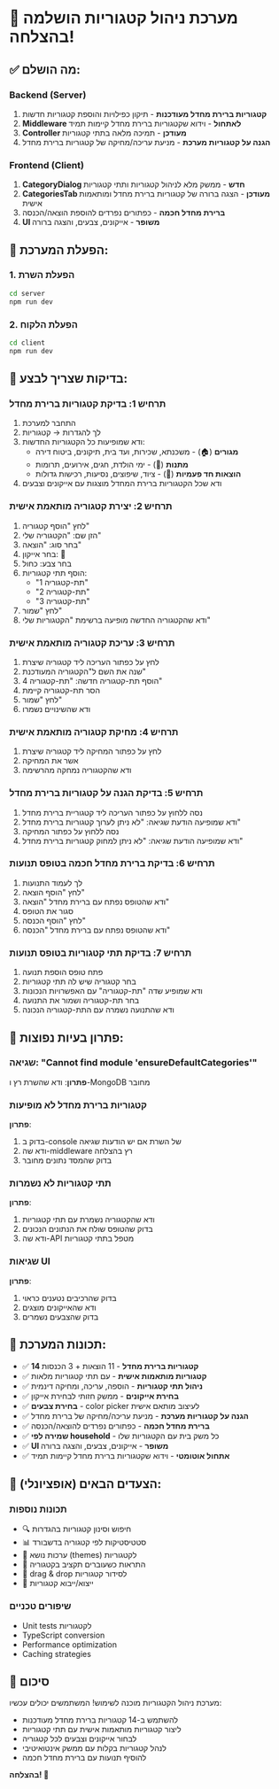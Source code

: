 # 🎉 מערכת ניהול קטגוריות הושלמה בהצלחה!

## ✅ מה הושלם:

### Backend (Server)
1. **קטגוריות ברירת מחדל מעודכנות** - תיקון כפילויות והוספת קטגוריות חדשות
2. **Middleware לאתחול** - וידוא שקטגוריות ברירת מחדל קיימות תמיד
3. **Controller מעודכן** - תמיכה מלאה בתתי קטגוריות
4. **הגנה על קטגוריות מערכת** - מניעת עריכה/מחיקה של קטגוריות ברירת מחדל

### Frontend (Client)
1. **CategoryDialog חדש** - ממשק מלא לניהול קטגוריות ותתי קטגוריות
2. **CategoriesTab מעודכן** - הצגה ברורה של קטגוריות ברירת מחדל ומותאמות אישית
3. **ברירת מחדל חכמה** - כפתורים נפרדים להוספת הוצאה/הכנסה
4. **UI משופר** - אייקונים, צבעים, והצגה ברורה

## 🚀 הפעלת המערכת:

### 1. הפעלת השרת
```bash
cd server
npm run dev
```

### 2. הפעלת הלקוח
```bash
cd client
npm run dev
```

## 🧪 בדיקות שצריך לבצע:

### תרחיש 1: בדיקת קטגוריות ברירת מחדל
1. התחבר למערכת
2. לך להגדרות → קטגוריות
3. ודא שמופיעות כל הקטגוריות החדשות:
   - **מגורים** (🏠) - משכנתא, שכירות, ועד בית, תיקונים, ביטוח דירה
   - **מתנות** (🎁) - ימי הולדת, חגים, אירועים, תרומות
   - **הוצאות חד פעמיות** (💎) - ציוד, שיפוצים, נסיעות, רכישות גדולות
4. ודא שכל הקטגוריות ברירת המחדל מוצגות עם אייקונים וצבעים

### תרחיש 2: יצירת קטגוריה מותאמת אישית
1. לחץ "הוסף קטגוריה"
2. הזן שם: "הקטגוריה שלי"
3. בחר סוג: "הוצאה"
4. בחר אייקון: 🎯
5. בחר צבע: כחול
6. הוסף תתי קטגוריות:
   - "תת-קטגוריה 1"
   - "תת-קטגוריה 2"
   - "תת-קטגוריה 3"
7. לחץ "שמור"
8. ודא שהקטגוריה החדשה מופיעה ברשימת "הקטגוריות שלי"

### תרחיש 3: עריכת קטגוריה מותאמת אישית
1. לחץ על כפתור העריכה ליד קטגוריה שיצרת
2. שנה את השם ל"הקטגוריה המעודכנת"
3. הוסף תת-קטגוריה חדשה: "תת-קטגוריה 4"
4. הסר תת-קטגוריה קיימת
5. לחץ "שמור"
6. ודא שהשינויים נשמרו

### תרחיש 4: מחיקת קטגוריה מותאמת אישית
1. לחץ על כפתור המחיקה ליד קטגוריה שיצרת
2. אשר את המחיקה
3. ודא שהקטגוריה נמחקה מהרשימה

### תרחיש 5: בדיקת הגנה על קטגוריות ברירת מחדל
1. נסה ללחוץ על כפתור העריכה ליד קטגוריית ברירת מחדל
2. ודא שמופיעה הודעת שגיאה: "לא ניתן לערוך קטגוריות ברירת מחדל"
3. נסה ללחוץ על כפתור המחיקה
4. ודא שמופיעה הודעת שגיאה: "לא ניתן למחוק קטגוריות ברירת מחדל"

### תרחיש 6: בדיקת ברירת מחדל חכמה בטופס תנועות
1. לך לעמוד התנועות
2. לחץ "הוסף הוצאה"
3. ודא שהטופס נפתח עם ברירת מחדל "הוצאה"
4. סגור את הטופס
5. לחץ "הוסף הכנסה"
6. ודא שהטופס נפתח עם ברירת מחדל "הכנסה"

### תרחיש 7: בדיקת תתי קטגוריות בטופס תנועות
1. פתח טופס הוספת תנועה
2. בחר קטגוריה שיש לה תתי קטגוריות
3. ודא שמופיע שדה "תת-קטגוריה" עם האפשרויות הנכונות
4. בחר תת-קטגוריה ושמור את התנועה
5. ודא שהתנועה נשמרה עם התת-קטגוריה הנכונה

## 🔧 פתרון בעיות נפוצות:

### שגיאה: "Cannot find module 'ensureDefaultCategories'"
**פתרון**: ודא שהשרת רץ ו-MongoDB מחובר

### קטגוריות ברירת מחדל לא מופיעות
**פתרון**: 
1. בדוק ב-console של השרת אם יש הודעות שגיאה
2. ודא שה-middleware רץ בהצלחה
3. בדוק שהמסד נתונים מחובר

### תתי קטגוריות לא נשמרות
**פתרון**: 
1. ודא שהקטגוריה נשמרת עם תתי קטגוריות
2. בדוק שהטופס שולח את הנתונים הנכונים
3. ודא שה-API מטפל בתתי קטגוריות

### שגיאות UI
**פתרון**: 
1. בדוק שהרכיבים נטענים כראוי
2. ודא שהאייקונים מוצגים
3. בדוק שהצבעים נשמרים

## 📱 תכונות המערכת:

- ✅ **14 קטגוריות ברירת מחדל** - 11 הוצאות + 3 הכנסות
- ✅ **קטגוריות מותאמות אישית** - עם תתי קטגוריות מלאות
- ✅ **ניהול תתי קטגוריות** - הוספה, עריכה, ומחיקה דינמית
- ✅ **בחירת אייקונים** - ממשק חזותי לבחירת אייקון
- ✅ **בחירת צבעים** - color picker לעיצוב מותאם אישית
- ✅ **הגנה על קטגוריות מערכת** - מניעת עריכה/מחיקה של ברירת מחדל
- ✅ **ברירת מחדל חכמה** - כפתורים נפרדים להוצאה/הכנסה
- ✅ **שמירה לפי household** - כל משק בית עם הקטגוריות שלו
- ✅ **UI משופר** - אייקונים, צבעים, והצגה ברורה
- ✅ **אתחול אוטומטי** - וידוא שקטגוריות ברירת מחדל קיימות תמיד

## 🎯 הצעדים הבאים (אופציונלי):

### תכונות נוספות
- 🔍 חיפוש וסינון קטגוריות בהגדרות
- 📊 סטטיסטיקות לפי קטגוריה בדשבורד
- 🎨 ערכות נושא (themes) לקטגוריות
- 🔔 התראות כשעוברים תקציב בקטגוריה
- 📱 drag & drop לסידור קטגוריות
- 💾 ייצוא/ייבוא קטגוריות

### שיפורים טכניים
- Unit tests לקטגוריות
- TypeScript conversion
- Performance optimization
- Caching strategies

## 🎉 סיכום

מערכת ניהול הקטגוריות מוכנה לשימוש! המשתמשים יכולים עכשיו:
- להשתמש ב-14 קטגוריות ברירת מחדל מעודכנות
- ליצור קטגוריות מותאמות אישית עם תתי קטגוריות
- לבחור אייקונים וצבעים לכל קטגוריה
- לנהל קטגוריות בקלות עם ממשק אינטואיטיבי
- להוסיף תנועות עם ברירת מחדל חכמה

**בהצלחה! 🚀**

